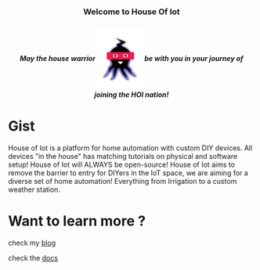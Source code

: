 
<h3 align= "center"> Welcome to House Of Iot <h3/>
<h5 align = "center">May the house warrior<img align = "center" width = "100px" src= "https://github.com/House-of-IoT/HOI-WebClient/blob/master/Frontend/src/Img/bot.png"/>be with you in your journey of joining the HOI nation!</h5>
  
  
  
# Gist
  House of Iot is a platform for home automation with custom DIY devices. All devices "in the house" has matching tutorials on physical and software setup!
  House of Iot will ALWAYS be open-source! House of Iot aims to remove the barrier to entry for DIYers in the IoT space, we are aiming for a diverse set of home           automation! Everything from Irrigation to a custom weather station.
# Want to learn more ? 
check my [blog](https://dev.to/ronaldthenerdsuperuser/what-is-house-of-iot-4jm4)
  
check the [docs](https://github.com/House-of-IoT/HOI-GeneralServer/tree/master/Docs)
  
  
  
  
